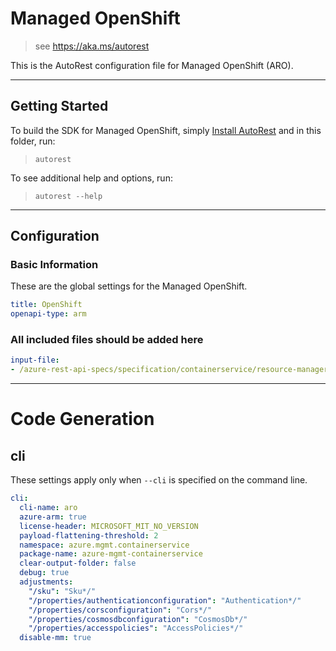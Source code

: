 # Managed OpenShift

> see https://aka.ms/autorest

This is the AutoRest configuration file for Managed OpenShift (ARO).

---

## Getting Started

To build the SDK for Managed OpenShift, simply [Install AutoRest](https://aka.ms/autorest/install) and in this folder, run:

> `autorest`

To see additional help and options, run:

> `autorest --help`

---

## Configuration

### Basic Information

These are the global settings for the Managed OpenShift.

``` yaml
title: OpenShift
openapi-type: arm
```

### All included files should be added here

``` yaml
input-file:
- /azure-rest-api-specs/specification/containerservice/resource-manager/Microsoft.ContainerService/stable/2019-04-30/openShiftManagedClusters.json
```

---

# Code Generation

## cli

These settings apply only when `--cli` is specified on the command line.

``` yaml $(cli)
cli:
  cli-name: aro
  azure-arm: true
  license-header: MICROSOFT_MIT_NO_VERSION
  payload-flattening-threshold: 2
  namespace: azure.mgmt.containerservice
  package-name: azure-mgmt-containerservice
  clear-output-folder: false
  debug: true
  adjustments:
    "/sku": "Sku*/"
    "/properties/authenticationconfiguration": "Authentication*/"
    "/properties/corsconfiguration": "Cors*/"
    "/properties/cosmosdbconfiguration": "CosmosDb*/"
    "/properties/accesspolicies": "AccessPolicies*/"
  disable-mm: true
```
